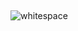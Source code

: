 ##
![whitespace](https://github.com/user-attachments/assets/36b3e590-60f7-4825-adf0-75654c6a6b99)

<!--thub.com/user-attachments/assets/2d4248f2-9482-48cd-b068-d1911d51c564)
**F1nal-Duet/F1nal-Duet** is a ✨ _special_ ✨ repository because its `README.md` (this file) appears on your GitHub profile.

Here are some ideas to get you started:

- 🔭 I’m currently working on ...
- 🌱 I’m currently learning ...
- 👯 I’m looking to collaborate on ...
- 🤔 I’m looking for help with ...
- 💬 Ask me about ...
- 📫 How to reach me: ...
- 😄 Pronouns: ...
- ⚡ Fun fact: ...
-->
